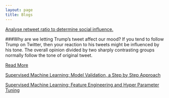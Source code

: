 ```yaml
---
layout: page
title: Blogs
---
```


[Analyse retweet ratio to determine social influence.](https://towardsdatascience.com/analyse-retweet-ratio-to-determine-social-influence-d83bda0559d)

###Why are we letting Trump’s tweet affect our mood?
If you tend to follow Trump on Twitter, then your reaction to his tweets might be influenced by his tone. The overall opinion divided by two sharply contrasting groups normally follow the tone of original tweet.

[Read More](https://towardsdatascience.com/why-are-we-letting-trumps-tweet-affect-our-mood-7f9baafae3a7)

[Supervised Machine Learning: Model Validation, a Step by Step Approach](https://towardsdatascience.com/supervised-machine-learning-model-validation-a-step-by-step-approach-771109ae0253)

[Supervised Machine Learning: Feature Engineering and Hyper Parameter Tuning](https://towardsdatascience.com/supervised-machine-learning-feature-engineering-and-hyper-parameter-tuning-a3da583dd7b9)
